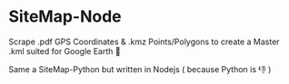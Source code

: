 # SiteMap-Node
Scrape .pdf GPS Coordinates &amp; .kmz Points/Polygons to create a Master .kml suited for Google Earth 📌

Same a SiteMap-Python but written in Nodejs
( because Python is 👎 )
